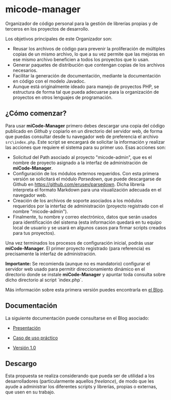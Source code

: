 # micode-manager

Organizador de código personal para la gestión de librerías propias y de terceros en los proyectos de desarrollo.

Los objetivos principales de este Organizador son:

* Reusar los archivos de código para prevenir la proliferación de múltiples copias de un mismo archivo,
  lo que a su vez permite que las mejoras en ese mismo archivo beneficien a todos los proyectos que lo usan.
* Generar paquetes de distribución que contengan copias de los archivos necesarios.
* Facilitar la generación de documentación, mediante la documentación en código con el modelo Javadoc.
* Aunque está originalmente ideado para manejo de proyectos PHP, se estructura de forma tal que pueda adecuarse
  para la organización de proyectos en otros lenguajes de programación.

## ¿Cómo comenzar?

Para usar **miCode-Manager** primero debes descargar una copia del código publicado en *Github* y copiarlo en un directorio del servidor web, de forma que puedas consultar desde tu navegador web de preferencia el archivo `src\index.php`. Este script se encargará de solicitar la información y realizar las acciones que requiere el sistema para su primer uso. Esas acciones son:

* Solicitud del Path asociado al proyecto "micode-admin", que es el nombre de proyecto asignado a la interfaz de
  administración de **miCode-Manager**.
* Configuración de los módulos externos requeridos. Con esta primera versión se solicitará el  módulo *Parsedown*,
  que puede descargarse de Github en https://github.com/erusev/parsedown. Dicha librería interpreta el formato Markdown para una visualización adecuada en el navegador web.
* Creación de los archivos de soporte asociados a los módulos requeridos por la interfaz de administración (proyecto
  registrado con el nombre "micode-admin").
* Finalmente, tu nombre y correo electrónico, datos que serán usados para identificación del sistema (esta información
  quedará en tu equipo local de usuario y se usará en algunos casos para firmar scripts creados para tus proyectos).

Una vez terminados los procesos de configuración inicial, podrás usar **miCode-Manager**. El primer proyecto registrado
(para referencia) es precisamente la interfaz de administración.

**Importante:** Se recomienda (aunque no es mandatorio) configurar el servidor web usado para permitir direccionamiento dinámico en el directorio donde se instale **miCode-Manager** y apuntar toda consulta sobre dicho directorio al script ´index.php´.

Más información sobre esta primera versión puedes encontrarla en [el Blog](https://micode-manager.blogspot.com/2023/01/micode-manager-version-10.html).

## Documentación

La siguiente documentación puede consultarse en el Blog asociado:

* [Presentación](https://micode-manager.blogspot.com/2022/05/presentacion.html)

* [Caso de uso práctico](https://micode-manager.blogspot.com/2022/12/micodemanager-caso-de-uso.html)

* [Versión 1.0](https://micode-manager.blogspot.com/2023/01/micode-manager-version-10.html)

## Descargo

Esta propuesta se realiza considerando que pueda ser de utilidad a los desarrolladores (particularmente aquellos _freelance_), de modo que les ayude a administrar los diferentes scripts y librerías, propias o externas, que usen
en su trabajo.
